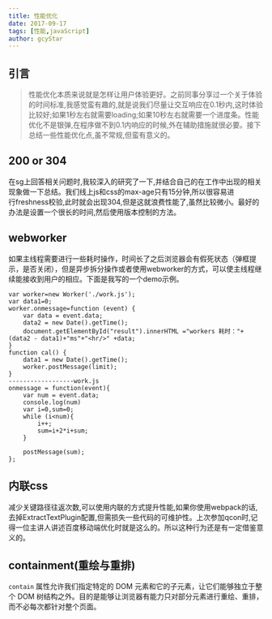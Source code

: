 ```yaml
---
title: 性能优化
date: 2017-09-17
tags: [性能,javaScript]
author: gcyStar
---
```




## 引言
>性能优化本质来说就是怎样让用户体验更好。之前同事分享过一个关于体验的时间标准,我感觉蛮有趣的,就是说我们尽量让交互响应在0.1秒内,这时体验比较好;如果1秒左右就需要loading;如果10秒左右就需要一个进度条。性能优化不是银弹,在程序做不到0.1内响应的时候,外在辅助措施就很必要。接下总结一些性能优化点,虽不常规,但蛮有意义的。

## 200 or 304
在sg上回答相关问题时,我较深入的研究了一下,并结合自己的在工作中出现的相关现象做一下总结。我们线上js和css的﻿max-age只有15分钟,所以很容易进行﻿freshness校验,此时就会出现304,但是这就浪费性能了,虽然比较微小。最好的办法是设置一个很长的时间,然后使用版本控制的方法。

## webworker

﻿如果主线程需要进行一些耗时操作，时间长了之后浏览器会有假死状态（弹框提示，是否关闭），但是异步拆分操作或者使用webworker的方式，可以使主线程继续能接收到用户的相应。下面是我写的一个demo示例。
```
var worker=new Worker('./work.js');
var data1=0;
worker.onmessage=function (event) {
    var data = event.data;
    data2 = new Date().getTime();
    document.getElementById("result").innerHTML ="workers 耗时："+ (data2 - data1)+"ms"+"<hr/>" +data;
}
function cal() {
    data1 = new Date().getTime();
    worker.postMessage(limit);
}
------------------work.js
onmessage = function(event){
    var num = event.data;
    console.log(num)
    var i=0,sum=0;
    while (i<num){
        i++;
        sum=i+2*i+sum;
    }

    postMessage(sum);
};
```
## 内联css

减少关键路径往返次数,可以使用内联的方式提升性能,如果你使用webpack的话,去掉ExtractTextPlugin配置,但需损失一些代码的可维护性。上次参加qcon时,记得一位主讲人讲述百度移动端优化时就是这么的。所以这种行为还是有一定借鉴意义的。

## containment(重绘与重排)
`contain` 属性允许我们指定特定的 DOM 元素和它的子元素，让它们能够独立于整个 DOM 树结构之外。目的是能够让浏览器有能力只对部分元素进行重绘、重排，而不必每次都针对整个页面。







